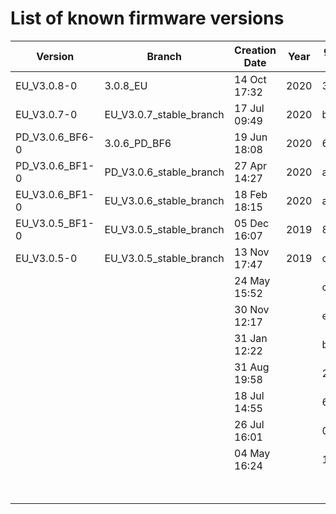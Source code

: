 # List of known firmware versions

|Version|Branch|Creation Date|Year|git short hash|Comments|hash|
|-|-|-|-|-|-|-|
|EU_V3.0.8-0|3.0.8_EU|14 Oct 17:32|2020|33d4f3a||f2ee433e0630a5624324277d763ce3c7aea1630a9a07a4b9817f09550f25fe56|
|EU_V3.0.7-0|EU_V3.0.7_stable_branch|17 Jul 09:49|2020|ba7a7b5||14ae54febb0f08cc055e64a0ca29243fa5ce51b5d7f9ce2aab3a5671d276be3b|
|PD_V3.0.6_BF6-0|3.0.6_PD_BF6|19 Jun 18:08|2020|6fee560||be2918f9ab17f813c7c6aef553c929ae89d48f4621f5db1843851af4aa8a8ddb|
|PD_V3.0.6_BF1-0|PD_V3.0.6_stable_branch|27 Apr 14:27|2020|af9d2fb||fd781d30e9cae3f5ea562e2752b491b59f1e18fa3694bfb148a59698ee08bef7|
|EU_V3.0.6_BF1-0|EU_V3.0.6_stable_branch|18 Feb 18:15|2020|aa22b62||11fa3b8273b7e0d987115fa6bc6001a1af1cc9435b3038811246b2006ceee98f|
|EU_V3.0.5_BF1-0|EU_V3.0.5_stable_branch|05 Dec 16:07|2019|880c667||be16f7e3107f1e47a106a8cb0c28e43ffa7cde01ee909a5a22e4cebfa4fa99c5|
|EU_V3.0.5-0|EU_V3.0.5_stable_branch|13 Nov 17:47|2019|c041b2f||089a06b69b92d1b4389062e780fb0484d645c7d282ee9886391ea431fb5b857b|
|||24 May 15:52||cf13516||78026fdd45ff5cfae374e056c88815aa8d0b4cd70012d31d21be439b86d1ea99|
|||30 Nov 12:17||ef99190||266ff836930677257f9b63f1d499f3df81c713c88f345669c0bff0f8685842e6|
|||31 Jan 12:22||b54a780||3cd31494852dd87214044d3dd361878f6b9008963cb3db05d54cdfba8e7ba89a|
|||31 Aug 19:58||2da9d24||d032a38253223e03adb6b904da8ae7433780b6304bbdab66f135fd472da2247a|
|||18 Jul 14:55||6c8c96b||a9672b6c747f90286466d680ef2c8a0aeebff244b9169ccf96ff48ce127f3238|
|||26 Jul 16:01||0930acd||71b0a665e9c97fedf351d3059ebbda21c8266d70915d49c945c1966dbf150ecc|
|||04 May 16:24||1096f77||a0ffb8e424775cf132e7fd2236f516a7614c18f89560832eb1bb78a5f82040af|
||||||Factory Image?|16abb09640ff6010af5b825c4a262b616b98f6006b23377ad3e510dabee5d4cf|

